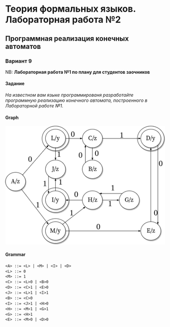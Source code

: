 # Теория формальных языков. Лабораторная работа №2

## Программная реализация конечных автоматов

### Вариант 9

NB: **Лабораторная работа №1 по плану для студентов заочников**

#### Задание

_На известном вам языке программированя разработайте программную реализацию конечного автомата, построенного в Лабораторной работе №1._

#### Graph

![task](assets/DFA.png)

#### Grammar

```txt
<A> ::= <L> | <M> | <I> | <D>
<L> ::= 0
<M> ::= 1
<C> ::= <L>0 | <B>0
<D> ::= <C>1 | <E>0
<J> ::= <L>1 | <I>1
<B> ::= <C>0
<I> ::= <J>1 | <H>0
<H> ::= <M>1 | <G>1
<G> ::= <H>1
<E> ::= <M>0 | <D>0
```

